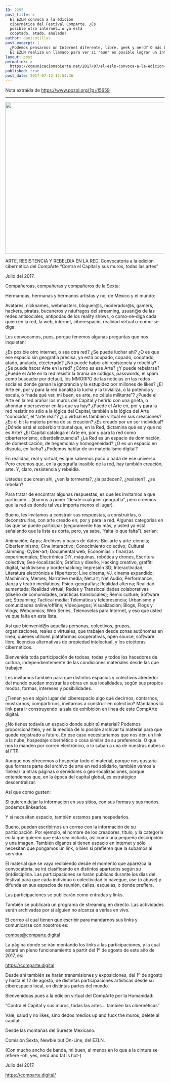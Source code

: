 ```yaml
---
ID: 2295
post_title: >
  El EZLN convoca a la edición
  cibernética del Festival CompArte. ¿Es
  posible otro internet… o ya está
  cooptado, atado, anulado?
author: danicotillas
post_excerpt: |
  ¿Podemos pensarnos un Internet diferente, libre, geek y nerd? O más bien ¿debemos hacerlo?
  El EZLN realiza un llamado para ver si "aún" es posible lograr un Internet con mucha textura y sabor.
layout: post
permalink: >
  https://comunicacionabierta.net/2017/07/el-ezln-convoca-a-la-edicion-cibernetica-del-festival-comparte-es-posible-otro-internet-o-ya-esta-cooptado-atado-anulado/
published: true
post_date: 2017-07-12 12:54:36
---
```

Nota extraída de <a href="https://www.pozol.org/?p=15659">https://www.pozol.org/?p=15659</a>

<hr />

<a href="https://www.comunicacionabierta.net/wp-content/uploads/2017/07/otro-mundo.jpg"></a><a href="https://www.comunicacionabierta.net/wp-content/uploads/2017/07/otro-mundo.jpg"><img class="aligncenter wp-image-2298 size-full" src="https://www.comunicacionabierta.net/wp-content/uploads/2017/07/otro-mundo.jpg" alt="" width="640" height="480" /></a>

ARTE, RESISTENCIA Y REBELDIA EN LA RED. Convocatoria a la edición cibernética del CompArte “Contra el Capital y sus muros, todas las artes”

Julio del 2017.

Compañeroas, compañeras y compañeros de la Sexta:

Hermanoas, hermanas y hermanos artistas y no, de México y el mundo:

Avatares, nicknames, webmasters, bloguer@s, moderador@s, gamers, hackers, piratas, bucaneros y náufragos del streaming, usuari@s de las redes antisociales, antípodas de los reality shows, o como-se-diga cada quien en la red, la web, internet, ciberespacio, realidad virtual o-como-se-diga:

Les convocamos, pues, porque tenemos algunas preguntas que nos inquietan:

¿Es posible otro internet, o sea otra red? ¿Se puede luchar ahí? ¿O es que ese espacio sin geografía precisa, ya está ocupado, copado, cooptado, atado, anulado, etceterado? ¿No puede haber ahí resistencia y rebeldía? ¿Se puede hacer Arte en la red? ¿Cómo es ese Arte? ¿Y puede rebelarse? ¿Puede el Arte en la red resistir la tiranía de códigos, passwords, el spam como buscador por default, los MMORPG de las noticias en las redes sociales donde ganan la ignorancia y la estupidez por millones de likes? ¿El Arte en, por y para la red banaliza la lucha y la trivializa, o la potencia y escala, o “nada qué ver, mi buen, es arte, no célula militante”? ¿Puede el Arte en la red arañar los muros del Capital y herirlo con una grieta, o ahondar y perseverar en las que ya hay? ¿Puede el Arte en, por y para la red resistir no sólo a la lógica del Capital, también a la lógica del Arte “conocido”, el “arte real”? ¿Lo virtual es también virtual en sus creaciones? ¿Es el bit la materia prima de su creación? ¿Es creado por un ser individual? ¿Dónde está el soberbio tribunal que, en la Red, dictamina qué es y qué no es Arte? ¿El Capital cataloga el Arte en, por y para la red como ciberterrorismo, ciberdelincuencia? ¿La Red es un espacio de dominación, de domesticación, de hegemonía y homogeneidad? ¿O es un espacio en disputa, en lucha? ¿Podemos hablar de un materialismo digital?

En realidad, real y virtual, es que sabemos poco o nada de ese universo. Pero creemos que, en la geografía inasible de la red, hay también creación, arte. Y, claro, resistencia y rebeldía.

Ustedes que crean ahí, ¿ven la tormenta?, ¿la padecen?, ¿resisten?, ¿se rebelan?

Para tratar de encontrar algunas respuestas, es que les invitamos a que participen… (íbamos a poner “desde cualquier geografía”, pero creemos que la red es donde tal vez importa menos el lugar).

Bueno, les invitamos a construir sus respuestas, a construirlas, o deconstruirlas, con arte creado en, por y para la red. Algunas categorías en las que se puede participar (seguramente hay más, y usted ya está señalando que la lista es corta, pero, ya sabe, “falta lo que falta”), serían:

Animación; Apps; Archivos y bases de datos; Bio-arte y arte-ciencia; Ciberfeminismo; Cine interactivo; Conocimiento colectivo; Cultural Jamming; Cyber-art; Documental web; Economías + finanzas experimentales; Electrónica DIY, máquinas, robótica y drones, Escritura colectiva; Geo-localización; Gráfica y diseño, Hacking creativo, graffiti digital, hacktivismo y borderhacking; Impresión 3D; Interactividad; Literatura electrónica e Hipertexto; Live cinema, VJ, cinema expandido; Machinima; Memes; Narrative media; Net.art; Net Audio; Performance, danza y teatro mediáticos; Psico-geografías; Realidad alterna; Realidad aumentada; Realidad virtual; Redes y Translocalidades colaborativas (diseño de comunidades, prácticas translocales); Remix culture; Software art; Streaming; Tactical media; Telemática y telepresencia; Urbanismo y comunidades online/offline; Videojuegos; Visualización; Blogs, Flogs y Vlogs; Webcomics; Web Series, Telenovelas para Internet, y eso que usted ve que falta en esta lista.

Así que bienvenid@s aquellas personas, colectivos, grupos, organizaciones, reales o virtuales, que trabajen desde zonas autónomas en línea, quienes utilicen plataformas cooperativas, open source, software libre, licencias alternativas de propiedad intelectual, y los etcéteras cibernéticos.

Bienvenida toda participación de todoas, todas y todos los hacedores de cultura, independientemente de las condiciones materiales desde las que trabajen.

Les invitamos también para que distintos espacios y colectivos alrededor del mundo puedan mostrar las obras en sus localidades, según sus propios modos, formas, intereses y posibilidades.

¿Tienen ya en algún lugar del ciberespacio algo qué decirnos, contarnos, mostrarnos, compartirnos, invitarnos a construir en colectivo? Mándanos tú link para ir construyendo la sala de exhibición en línea de este CompArte digital.

¿No tienes todavía un espacio donde subir tú material? Podemos proporcionártelo, y en la medida de lo posible archivar tú material para que quede registrado a futuro. En ese caso necesitaríamos que nos den un link a la nube, hospedaje cibernético o cosa similar de su preferencia. O que nos lo manden por correo electrónico, o lo suban a una de nuestras nubes o al FTP.

Aunque nos ofrecemos a hospedar todo el material, porque nos gustaría que formara parte del archivo de arte en red solidario, también vamos a ‘linkear’ a otras páginas o servidores o geo-localizaciones, porque entendemos que, en la época del capital global, es estratégico descentralizar.

Así que como gusten:

Si quieren dejar la información en sus sitios, con sus formas y sus modos, podemos linkearlos.

Y si necesitan espacio, también estamos para hospedarlos.

Bueno, pueden escribirnos un correo con la información de su participación. Por ejemplo, el nombre de los creadores, título, y la categoría en la que quieren que esta sea incluida, así como una pequeña descripción y una imagen. También díganos si tienen espacio en internet y sólo necesitan que pongamos un link, o bien si prefieren que la subamos al servidor.

El material que se vaya recibiendo desde el momento que aparezca la convocatoria, se irá clasificando en distintos apartados según su (in)disciplina. Las participaciones se harán públicas durante los días del festival para que cada individuo o colectividad lo navegue, use (o abuse) y difunda en sus espacios de reunión, calles, escuelas, o donde prefiera.

Las participaciones se publicarán como entradas y links.

También se publicará un programa de streaming en directo. Las actividades serán archivadas por si alguien no alcanza a verlas en vivo.

El correo al cual tienen que escribir para mandarnos sus links y comunicarse con nosotros es:

compas@comparte.digital

La página donde se irán montando los links a las participaciones, y la cual estará en pleno funcionamiento a partir del 1º de agosto de este año de 2017, es:

<a href="https://comparte.digital/" target="_blank" rel="noopener">https://comparte.digital</a>

Desde ahí también se harán transmisiones y exposiciones, del 1º de agosto y hasta el 12 de agosto, de distintas participaciones artísticas desde su ciberespacio local, en distintas partes del mundo.

Bienvenidoas pues a la edición virtual del CompArte por la Humanidad:

“Contra el Capital y sus muros, todas las artes… también las cibernéticas”

Vale, salud y no likes, sino dedos medios up and fuck the muros, delete al capital.

Desde las montañas del Sureste Mexicano.

Comisión Sexta, Newbie but On-Line, del EZLN.

(Con mucho ancho de banda, mi buen, al menos en lo que a la cintura se refiere -oh, yes, nerd and fat is hot-)

Julio del 2017.

<a href="https://comparte.digital/" target="_blank" rel="noopener">https://comparte.digital/</a>